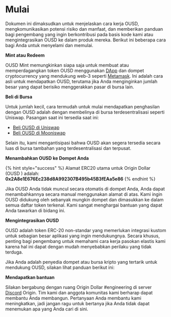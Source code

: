 # Mulai

Dokumen ini dimaksudkan untuk menjelaskan cara kerja OUSD, mengkomunikasikan potensi risiko dan manfaat, dan memberikan panduan bagi pengembang yang ingin berkontribusi pada basis kode kami atau mengintegrasikan OUSD ke dalam produk mereka. Berikut ini beberapa cara bagi Anda untuk menyelami dan memulai.

**Mint atau Redeem**

OUSD Mint memungkinkan siapa saja untuk membuat atau memperdagangkan token OUSD menggunakan [DApp](https://github.com/oplabs/origin-dollar-docs/tree/5be515cd72ff5af4b4d03d839b8dd1ae656424cd/www.ousd.com) dan dompet cryptocurrency yang mendukung web-3 seperti [Metamask](https://www.metamask.io). Ini adalah cara asli untuk mendapatkan OUSD, terutama jika Anda menginginkan jumlah besar yang dapat berisiko menggerakkan pasar di bursa lain.

**Beli di Bursa**

Untuk jumlah kecil, cara termudah untuk mulai mendapatkan penghasilan dengan OUSD adalah dengan membelinya di bursa terdesentralisasi seperti Uniswap. Pasangan saat ini tersedia saat ini:

* [Beli OUSD di Uniswap](https://app.uniswap.org/#/swap?outputCurrency=0x2A8e1E676Ec238d8A992307B495b45B3fEAa5e86)
* [Beli OUSD di Mooniswap](https://mooniswap.exchange/#/swap?outputToken=0x2a8e1e676ec238d8a992307b495b45b3feaa5e86)

Selain itu, kami mengantisipasi bahwa OUSD akan segera tersedia secara luas di bursa tambahan yang terdesentralisasi dan terpusat.

**Menambahkan OUSD ke Dompet Anda**

{% hint style="success" %}
Alamat ERC20 utama untuk Origin Dollar  \(OUSD \) adalah:  
**0x2A8e1E676Ec238d8A992307B495b45B3fEAa5e86**
{% endhint %}

Jika OUSD Anda tidak muncul secara otomatis di dompet Anda, Anda dapat menambahkannya secara manual menggunakan alamat di atas. Kami ingin OUSD didukung oleh sebanyak mungkin dompet dan dimasukkan ke dalam semua daftar token terkenal. Kami sangat menghargai bantuan yang dapat Anda tawarkan di bidang ini.

**Mengintegrasikan OUSD**

OUSD adalah token ERC-20 non-standar yang memerlukan integrasi kustom untuk sebagian besar aplikasi yang ingin mendukungnya. Secara khusus, penting bagi pengembang untuk memahami cara kerja pasokan elastis kami karena hal ini dapat dengan mudah menyebabkan perilaku yang tidak terduga.

Jika Anda adalah penyedia dompet atau bursa kripto yang tertarik untuk mendukung OUSD, silakan lihat panduan berikut ini:

**Mendapatkan bantuan**

Silakan bergabung dengan ruang Origin Dollar  \#engineering di server [Discord](https://github.com/oplabs/origin-dollar-docs/tree/5be515cd72ff5af4b4d03d839b8dd1ae656424cd/www.originprotocol.com/discord/README.md) Origin. Tim kami dan anggota komunitas kami berharap dapat membantu Anda membangun. Pertanyaan Anda membantu kami meningkatkan, jadi jangan ragu untuk bertanya jika Anda tidak dapat menemukan apa yang Anda cari di sini.

